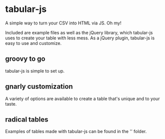 tabular-js
==========

A simple way to turn your CSV into HTML via JS. Oh my!

Included are example files as well as the jQuery library, which tabular-js uses to create your table with less mess. As a jQuery plugin, tabular-js is easy to use and customize.


groovy to go
-----------

tabular-js is simple to set up.

gnarly customization
--------------------

A variety of options are available to create a table that's unique and to your taste.

radical tables
--------------

Examples of tables made with tabular-js can be found in the '' folder.
